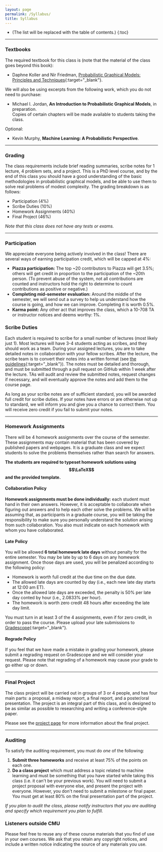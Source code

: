 ```yaml
---
layout: page
permalink: /Syllabus/
title: Syllabus
---
```


* (The list will be replaced with the table of contents.)
{:toc}

***

### Textbooks

The required textbook for this class is (note that the material of the class goes beyond this book):
- Daphne Koller and Nir Friedman, [Probabilistic Graphical Models: Principles and Techniques](http://www.amazon.com/Probabilistic-Graphical-Models-Principles-Computation/dp/0262013193/ref=sr_1_1?ie=UTF8&s=books&qid=1250711756&sr=8-1){:target="\_blank"}.

We will also be using excerpts from the following work, which you do not need to purchase:
- Michael I. Jordan, **An Introduction to Probabilistic Graphical Models**, in preparation.<br/>
Copies of certain chapters will be made available to students taking the class.

Optional:
- Kevin Murphy, **Machine Learning: A Probabilistic Perspective**.

***

### Grading

The class requirements include brief reading summaries, scribe notes for 1 lecture, 4 problem sets, and a project.
This is a PhD level course, and by the end of this class you should have a good understanding of the basic methodologies in probabilistic graphical models, and be able to use them to solve real problems of modest complexity.
The grading breakdown is as follows:

- Participation (4%)
- Scribe Duties (10%)
- Homework Assignments (40%)
- Final Project (46%)

*Note that this class does not have any tests or exams.*

***

### Participation

We appreciate everyone being actively involved in the class!
There are several ways of earning participation credit, which will be capped at 4%:
- **Piazza participation:** The top ~20 contributors to Piazza will get 3.5%; others will get credit in proportion to the participation of the ~20th person. (To prevent abuse of the system, not all contributions are counted and instructors hold the right to determine to count contributions as positive or negative.)
- **Completing mid-semester evaluation:** Around the middle of the semester, we will send out a survey to help us understand how the course is going, and how we can improve. Completing it is worth 0.5%.
- **Karma point:** Any other act that improves the class, which a 10-708 TA or instructor notices and deems worthy: 1%.

### Scribe Duties

Each student is required to scribe for a small number of lectures (most likely just 1).
Most lectures will have 3-4 students acting as scribes, and they should work as a team.
During your assigned lectures, you are to take detailed notes in collaboration with your fellow scribes.
After the lecture, the scribe team is to convert their notes into a written format (see [the guidelines](https://github.com/sailinglab/pgm-spring-2019/tree/master/_posts){:target="\_blank"}).
The notes must be detailed and thorough, and must be submitted through a pull request on GitHub within 1 week after the lecture.
TAs will audit and review the submitted notes, request changes if necessary, and will eventually approve the notes and add them to the course page.

As long as your scribe notes are of sufficient standard, you will be awarded full credit for scribe duties.
If your notes have errors or are otherwise not up to standard, we will inform you and give you a chance to correct them.
You will receive zero credit if you fail to submit your notes.

***

### Homework Assignments

There will be 4 homework assignments over the course of the semester.
These assignments may contain material that has been covered by published papers and webpages.
It is a graduate class and we expect students to solve the problems themselves rather than search for answers.

**The students are required to typeset homework solutions using $$\LaTeX$$ and the provided template.**

#### Collaboration Policy

**Homework assignments must be done individually:** each student must hand in their own answers.
However, it is acceptable to collaborate when figuring out answers and to help each other solve the problems.
We will be assuming that, as participants in a graduate course, you will be taking the responsibility to make sure you personally understand the solution arising from such collaboration.
You also must indicate on each homework with whom you have collaborated.

#### Late Policy

You will be allowed **6 total homework late days** without penalty for the entire semester.
You may be late by up to 6 days on any homework assignment.
Once those days are used, you will be penalized according to the following policy:

- Homework is worth full credit at the due time on the due date.
- The allowed late days are counted by day (i.e., each new late day starts at 12:00 am ET).
- Once the allowed late days are exceeded, the penalty is 50% per late day conted by hour (i.e., 2.0833% per hour).
- The homework is worth zero credit 48 hours after exceeding the late day limit.

You must turn in at least 3 of the 4 assignments, even if for zero credit, in order to pass the course.
Please upload your late submissions to [Gradescope](https://www.gradescope.com/courses/36025){:target="\_blank"}.

#### Regrade Policy

If you feel that we have made a mistake in grading your homework, please submit a regrading request on Gradescope and we will consider your request.
Please note that regrading of a homework may cause your grade to go either up or down.

***

### Final Project

The class project will be carried out in groups of 3 or 4 people, and has four main parts: a proposal, a midway report, a final report, and a poster/oral presentation.
The project is an integral part of this class, and is designed to be as similar as possible to researching and writing a conference-style paper.

Please see the [project page](https://sailinglab.github.io/pgm-spring-2019/project/) for more information about the final project.

***

### Auditing

To satisfy the auditing requirement, you must do *one* of the following:

1. **Submit three homeworks** and receive at least 75% of the points on each one.
2. **Do a class project** which must address a topic related to machine learning and must be something that you have started while taking this class (i.e. it can't be your previous work).
You will need to submit a project proposal with everyone else, and present the project with everyone.
However, you don't need to submit a milestone or final paper.
You must get at least 80% on the final presentation part of the project.

*If you plan to audit the class, please notify instructors that you are auditing and specify which requirement you plan to fulfill.*

### Listeners outside CMU

Please feel free to reuse any of these course materials that you find of use in your own courses.
We ask that you retain any copyright notices, and include a written notice indicating the source of any materials you use.
